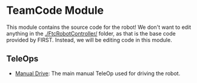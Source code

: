 # TeamCode Module
This module contains the source code for the robot! We don't want to edit anything in the [./FtcRobotController/](FtcRobotController/) folder, as that is the base code provided by FIRST. Instead, we will be editing code in this module.

## TeleOps
- [Manual Drive](ManualDrive.java): The main manual TeleOp used for driving the robot.
